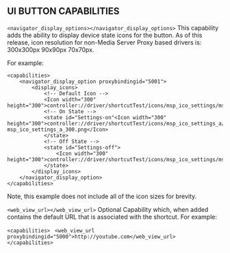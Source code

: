 ## UI BUTTON CAPABILITIES

`<navigator_display_options></navigator_display_options>` 
This capability adds the ability to display device state icons for the button. As of this release, icon resolution for non-Media Server Proxy based drivers is:
300x300px
90x90px 
70x70px.

For example:

```
<capabilities>
    <navigator_display_option proxybindingid="5001">
        <display_icons>
            <!-- Default Icon -->
            <Icon width="300"     height="300">controller://driver/shortcutTest/icons/msp_ico_settings/msp_ico_settings_300.png</Icon>
            <!-- On State -->
            <state id="Settings-on"<Icon width="300"   height="300">controller://driver/shortcutTest/icons/msp_ico_settings_a/                        msp_ico_settings_a_300.png</Icon>
            </state>
            <!-- Off State -->
            <state id="Settings-off">
                <Icon width="300"                                                         height="300">controller://driver/shortcutTest/icons/msp_ico_settings/msp_ico_settings_a_300.png</Icon>
            </state>     
        </display_icons>
    </navigator_display_option>
</capabilities>
```

Note, this example does not include all of the icon sizes for brevity.



`<web_view_url></web_view_url>`
Optional Capability which, when added contains the default URL that is associated with the shortcut. For example:

`<capabilities>`
   ` <web_view_url proxybindingid="5000">http://youtube.com</web_view_url>`
`</capabilities>`
